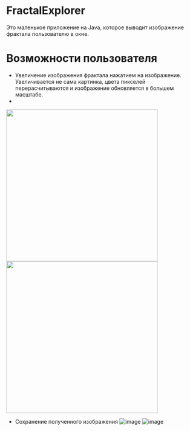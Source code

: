# FractalExplorer
Это маленькое приложение на Java, которое выводит изображение фрактала пользователю в окне.

# Возможности пользователя
- Увеличение изображения фрактала нажатием на изображение. Увеличивается не сама картинка, цвета пикселей перерасчитываются и изображение обновляется в большем масштабе.
- 
<img src="https://user-images.githubusercontent.com/22643606/128031864-c18b6664-fe47-4f6f-bd3b-b93cfa0fb140.png" width="400" /> <img src="https://user-images.githubusercontent.com/22643606/128031933-8c39077e-617e-4057-a343-1c832d166436.png" width="400" />

- Сохранение полученного изображения
![image](https://user-images.githubusercontent.com/22643606/128032397-8f40395d-a42c-4768-9388-efe329dba9de.png)
![image](https://user-images.githubusercontent.com/22643606/128032628-43d69d17-8b4a-4676-be5e-aae655f35a23.png)
